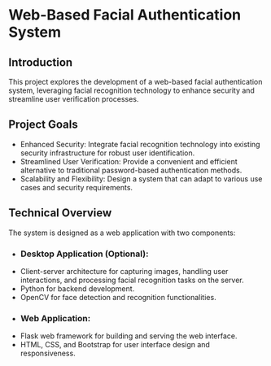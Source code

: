 # Web-Based Facial Authentication System 
## Introduction
This project explores the development of a web-based facial authentication system, leveraging facial recognition technology to enhance security and streamline user verification processes.
## Project Goals
- Enhanced Security: Integrate facial recognition technology into existing security infrastructure for robust user identification.
- Streamlined User Verification: Provide a convenient and efficient alternative to traditional password-based authentication methods.
- Scalability and Flexibility: Design a system that can adapt to various use cases and security requirements.
## Technical Overview
The system is designed as a web application with two components:
- ### Desktop Application (Optional):
- Client-server architecture for capturing images, handling user interactions, and processing facial recognition tasks on the server.
- Python for backend development.
- OpenCV for face detection and recognition functionalities.
- ### Web Application:
- Flask web framework for building and serving the web interface.
- HTML, CSS, and Bootstrap for user interface design and responsiveness.


